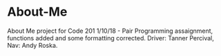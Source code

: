 # About-Me
About Me project for Code 201
1/10/18 - Pair Programming assaignment, functions added and some formatting corrected. Driver: Tanner Percival, Nav: Andy Roska.